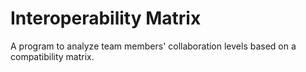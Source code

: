# Interoperability Matrix
A program to analyze team members' collaboration levels based on a compatibility matrix.
